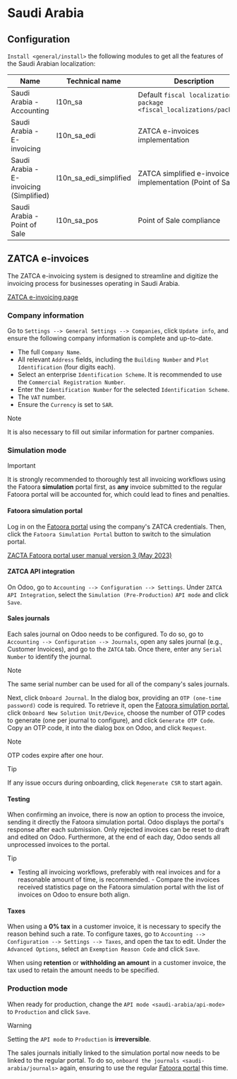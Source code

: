 # Saudi Arabia

## Configuration

`Install <general/install>` the following modules to get all the
features of the Saudi Arabian localization:

| Name                                    | Technical name                                        | Description                                                           |
|-----------------------------------------|-------------------------------------------------------|-----------------------------------------------------------------------|
| Saudi Arabia - Accounting               | <span class="title-ref">l10n_sa</span>                | Default `fiscal localization package <fiscal_localizations/packages>` |
| Saudi Arabia - E-invoicing              | <span class="title-ref">l10n_sa_edi</span>            | ZATCA e-invoices implementation                                       |
| Saudi Arabia - E-invoicing (Simplified) | <span class="title-ref">l10n_sa_edi_simplified</span> | ZATCA simplified e-invoices implementation (Point of Sale)            |
| Saudi Arabia - Point of Sale            | <span class="title-ref">l10n_sa_pos</span>            | Point of Sale compliance                                              |

## ZATCA e-invoices

The ZATCA e-invoicing system is designed to streamline and digitize the
invoicing process for businesses operating in Saudi Arabia.

<div class="seealso">

[ZATCA e-invoicing
page](https://zatca.gov.sa/en/E-Invoicing/Pages/default.aspx)

</div>

### Company information

Go to `Settings --> General Settings --> Companies`, click
`Update info`, and ensure the following company information is complete
and up-to-date.

- The full `Company Name`.
- All relevant `Address` fields, including the `Building Number` and
  `Plot Identification` (four digits each).
- Select an enterprise `Identification Scheme`. It is recommended to use
  the `Commercial Registration Number`.
- Enter the `Identification Number` for the selected
  `Identification Scheme`.
- The `VAT` number.
- Ensure the `Currency` is set to `SAR`.

> [!NOTE]
> It is also necessary to fill out similar information for partner
> companies.

### Simulation mode

> [!IMPORTANT]
> It is strongly recommended to thoroughly test all invoicing workflows
> using the Fatoora **simulation** portal first, as **any** invoice
> submitted to the regular Fatoora portal will be accounted for, which
> could lead to fines and penalties.

#### Fatoora simulation portal

Log in on the [Fatoora portal](https://fatoora.zatca.gov.sa/) using the
company's ZATCA credentials. Then, click the `Fatoora Simulation Portal`
button to switch to the simulation portal.

<div class="seealso">

[ZACTA Fatoora portal user manual version 3 (May
2023)](https://zatca.gov.sa/en/E-Invoicing/Introduction/Guidelines/Documents/Fatoora_Portal_User_Manual_English.pdf)

</div>

#### ZATCA API integration

On Odoo, go to `Accounting --> Configuration --> Settings`. Under `ZATCA
API Integration`, select the `Simulation (Pre-Production)` `API mode`
and click `Save`.

#### Sales journals

Each sales journal on Odoo needs to be configured. To do so, go to
`Accounting -->
Configuration --> Journals`, open any sales journal (e.g., Customer
Invoices), and go to the `ZATCA` tab. Once there, enter any
`Serial Number` to identify the journal.

> [!NOTE]
> The same serial number can be used for all of the company's sales
> journals.

Next, click `Onboard Journal`. In the dialog box, providing an
`OTP (one-time
password)` code is required. To retrieve it, open the [Fatoora
simulation portal](https://fatoora.zatca.gov.sa/), click
`Onboard New Solution Unit/Device`, choose the number of OTP codes to
generate (one per journal to configure), and click `Generate OTP
Code`. Copy an OTP code, it into the dialog box on Odoo, and click
`Request`.

> [!NOTE]
> OTP codes expire after one hour.

> [!TIP]
> If any issue occurs during onboarding, click `Regenerate CSR` to start
> again.

#### Testing

When confirming an invoice, there is now an option to process the
invoice, sending it directly the Fatoora simulation portal. Odoo
displays the portal's response after each submission. Only rejected
invoices can be reset to draft and edited on Odoo. Furthermore, at the
end of each day, Odoo sends all unprocessed invoices to the portal.

> [!TIP]
> - Testing all invoicing workflows, preferably with real invoices and
> for a reasonable amount of time, is recommended. - Compare the
> invoices received statistics page on the Fatoora simulation portal
> with the list of invoices on Odoo to ensure both align.

#### Taxes

When using a **0% tax** in a customer invoice, it is necessary to
specify the reason behind such a rate. To configure taxes, go to
`Accounting --> Configuration --> Settings -->
Taxes`, and open the tax to edit. Under the `Advanced Options`, select
an `Exemption Reason Code` and click `Save`.

When using **retention** or **withholding an amount** in a customer
invoice, the tax used to retain the amount needs to be specified.

### Production mode

When ready for production, change the `API mode <saudi-arabia/api-mode>`
to `Production` and click `Save`.

> [!WARNING]
> Setting the `API mode` to `Production` is **irreversible**.

The sales journals initially linked to the simulation portal now needs
to be linked to the regular portal. To do so,
`onboard the journals <saudi-arabia/journals>` again, ensuring to use
the regular [Fatoora portal](https://fatoora.zatca.gov.sa/) this time.
